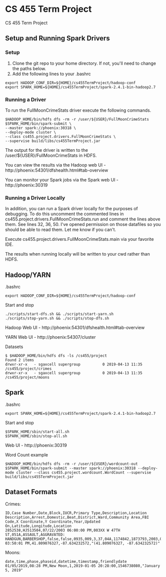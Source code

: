 # CS 455 Term Project
CS 455 Term Project

## Setup and Running Spark Drivers
### Setup
1. Clone the git repo to your home directory. If not, you'll need to change the paths below.
2. Add the following lines to your .bashrc
```
export HADOOP_CONF_DIR=${HOME}/cs455TermProject/hadoop-conf
export SPARK_HOME=${HOME}/cs455TermProject/spark-2.4.1-bin-hadoop2.7
```
### Running a Driver
To run the FullMoonCrimeStats driver execute the following commands.
```
$HADOOP_HOME/bin/hdfs dfs -rm -r /user/${USER}/FullMoonCrimeStats
$SPARK_HOME/bin/spark-submit \
--master spark://phoenix:30318 \
--deploy-mode cluster \
--class cs455.project.drivers.FullMoonCrimeStats \
--supervise build/libs/cs455TermProject.jar
```
The output for the driver is written to the /user/${USER}/FullMoonCrimeStats in HDFS.

You can view the results via the Hadoop web UI - http://phoenix:54301/dfshealth.html#tab-overview 

You can monitor your Spark jobs via the Spark web UI - http://phoenix:30319

### Running a Driver Locally
In addition, you can run a Spark driver locally for the purposes of debugging.
To do this uncomment the commented lines in cs455.project.drivers.FullMoonCrimeStats.run and comment the lines above them.
See lines 32, 36, 50. I've opened permission on those datafiles so you should be able to read them.
Let me know if you can't.

Execute cs455.project.drivers.FullMoonCrimeStats.main via your favorite IDE.

The results when running locally will be written to your cwd rather than HDFS.

## Hadoop/YARN
.bashrc

`
export HADOOP_CONF_DIR=${HOME}/cs455TermProject/hadoop-conf
`

Start and stop
```
./scripts/start-dfs.sh && ./scripts/start-yarn.sh
./scripts/stop-yarn.sh && ./scripts/stop-dfs.sh
```

Hadoop Web UI - http://phoenix:54301/dfshealth.html#tab-overview

YARN Web UI - http://phoenix:54307/cluster

Datasets

```
$ $HADOOP_HOME/bin/hdfs dfs -ls /cs455/project
Found 2 items
drwxr-xr-x   - sgaxcell supergroup          0 2019-04-13 11:35 /cs455/project/crimes
drwxr-xr-x   - sgaxcell supergroup          0 2019-04-13 11:35 /cs455/project/moons
```

## Spark
.bashrc

`
export SPARK_HOME=${HOME}/cs455TermProject/spark-2.4.1-bin-hadoop2.7
`

Start and stop
```
$SPARK_HOME/sbin/start-all.sh
$SPARK_HOME/sbin/stop-all.sh
```
Web UI - http://phoenix:30319

Word Count example
```
$HADOOP_HOME/bin/hdfs dfs -rm -r /user/${USER}/wordcount-out
$SPARK_HOME/bin/spark-submit --master spark://phoenix:30318 --deploy-mode cluster --class cs455.project.wordcount.WordCount --supervise build/libs/cs455TermProject.jar
```

## Dataset Formats    
Crimes:
```
ID,Case Number,Date,Block,IUCR,Primary Type,Description,Location Description,Arrest,Domestic,Beat,District,Ward,Community Area,FBI Code,X Coordinate,Y Coordinate,Year,Updated On,Latitude,Longitude,Location
2852538,HJ513504,07/22/2003 06:00:00 PM,003XX W 47TH ST,051A,ASSAULT,AGGRAVATED: HANDGUN,BARBERSHOP,false,false,0935,009,3,37,04A,1174842,1873793,2003,02/10/2018 03:50:01 PM,41.809076327,-87.634232572,"(41.809076327, -87.634232572)"
```
Moons:
```
date,time,phase,phaseid,datetime,timestamp,friendlydate
01/05/2019,08:28 PM,New Moon,1,2019-01-05 20:28:00,1546738080,"January 5, 2019"
```
                                            
